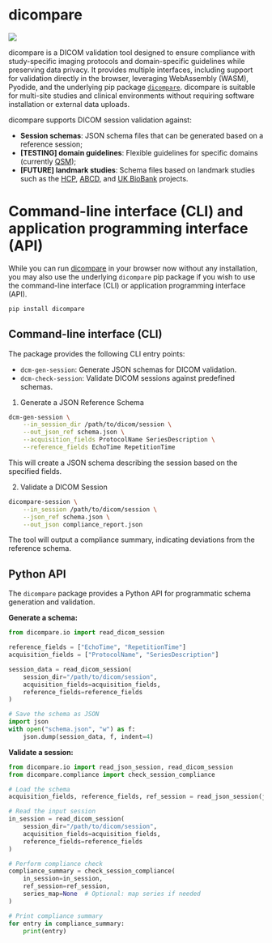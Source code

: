 # dicompare

[![](img/button.png)](https://astewartau.github.io/dicompare/)

dicompare is a DICOM validation tool designed to ensure compliance with study-specific imaging protocols and domain-specific guidelines while preserving data privacy. It provides multiple interfaces, including support for validation directly in the browser, leveraging WebAssembly (WASM), Pyodide, and the underlying pip package [`dicompare`](#dicompare). dicompare is suitable for multi-site studies and clinical environments without requiring software installation or external data uploads.

dicompare supports DICOM session validation against:

- **Session schemas**: JSON schema files that can be generated based on a reference session;
- **[TESTING] domain guidelines**: Flexible guidelines for specific domains (currently [QSM](https://doi.org/10.1002/mrm.30006));
- **[FUTURE] landmark studies**: Schema files based on landmark studies such as the [HCP](https://doi.org/10.1038/s41586-018-0579-z), [ABCD](https://doi.org/10.1016/j.dcn.2018.03.001), and [UK BioBank](https://doi.org/10.1038/s41586-018-0579-z) projects.

# Command-line interface (CLI) and application programming interface (API)

While you can run [dicompare](https://astewartau.github.io/dicompare/) in your browser now without any installation, you may also use the underlying `dicompare` pip package if you wish to use the command-line interface (CLI) or application programming interface (API).

```bash
pip install dicompare
```

## Command-line interface (CLI)

The package provides the following CLI entry points:

- `dcm-gen-session`: Generate JSON schemas for DICOM validation.
- `dcm-check-session`: Validate DICOM sessions against predefined schemas.

1. Generate a JSON Reference Schema

```bash
dcm-gen-session \
    --in_session_dir /path/to/dicom/session \
    --out_json_ref schema.json \
    --acquisition_fields ProtocolName SeriesDescription \
    --reference_fields EchoTime RepetitionTime
```

This will create a JSON schema describing the session based on the specified fields.

2. Validate a DICOM Session

```bash
dicompare-session \
    --in_session /path/to/dicom/session \
    --json_ref schema.json \
    --out_json compliance_report.json
```

The tool will output a compliance summary, indicating deviations from the reference schema.

## Python API

The `dicompare` package provides a Python API for programmatic schema generation and validation.

**Generate a schema:**

```python
from dicompare.io import read_dicom_session

reference_fields = ["EchoTime", "RepetitionTime"]
acquisition_fields = ["ProtocolName", "SeriesDescription"]

session_data = read_dicom_session(
    session_dir="/path/to/dicom/session",
    acquisition_fields=acquisition_fields,
    reference_fields=reference_fields
)

# Save the schema as JSON
import json
with open("schema.json", "w") as f:
    json.dump(session_data, f, indent=4)
```

**Validate a session:**

```python
from dicompare.io import read_json_session, read_dicom_session
from dicompare.compliance import check_session_compliance

# Load the schema
acquisition_fields, reference_fields, ref_session = read_json_session(json_ref="schema.json")

# Read the input session
in_session = read_dicom_session(
    session_dir="/path/to/dicom/session",
    acquisition_fields=acquisition_fields,
    reference_fields=reference_fields
)

# Perform compliance check
compliance_summary = check_session_compliance(
    in_session=in_session,
    ref_session=ref_session,
    series_map=None  # Optional: map series if needed
)

# Print compliance summary
for entry in compliance_summary:
    print(entry)
```

